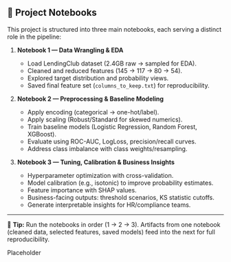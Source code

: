 ## 📓 Project Notebooks

This project is structured into three main notebooks, each serving a distinct role in the pipeline:

1. **Notebook 1 — Data Wrangling & EDA**
   - Load LendingClub dataset (2.4GB raw → sampled for EDA).  
   - Cleaned and reduced features (145 → 117 → 80 → 54).  
   - Explored target distribution and probability views.  
   - Saved final feature set (`columns_to_keep.txt`) for reproducibility.

2. **Notebook 2 — Preprocessing & Baseline Modeling**
   - Apply encoding (categorical → one-hot/label).  
   - Apply scaling (Robust/Standard for skewed numerics).  
   - Train baseline models (Logistic Regression, Random Forest, XGBoost).  
   - Evaluate using ROC-AUC, LogLoss, precision/recall curves.  
   - Address class imbalance with class weights/resampling.  

3. **Notebook 3 — Tuning, Calibration & Business Insights**
   - Hyperparameter optimization with cross-validation.  
   - Model calibration (e.g., isotonic) to improve probability estimates.  
   - Feature importance with SHAP values.  
   - Business-facing outputs: threshold scenarios, KS statistic cutoffs.  
   - Generate interpretable insights for HR/compliance teams.
     

---

📌 **Tip:** Run the notebooks in order (1 → 2 → 3). Artifacts from one notebook (cleaned data, selected features, saved models) feed into the next for full reproducibility.

Placeholder 
